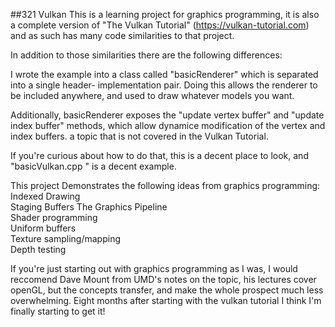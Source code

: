##321 Vulkan
This is a learning project for graphics programming, it is also a complete version of "The Vulkan Tutorial" (https://vulkan-tutorial.com) and as such 
has many code similarities to that project. 

In addition to those similarities there are the following differences:

I wrote the example into a class called "basicRenderer" which is separated into a single header- implementation pair. Doing this allows the renderer to be 
included anywhere, and used to draw whatever models you want. 

Additionally, basicRenderer exposes the "update vertex buffer" and "update index buffer" methods, which allow dynamice modification of the vertex and index buffers. 
a topic that is not covered in the Vulkan Tutorial. 

If you're curious about how to do that, this is a decent place to look, and "basicVulkan.cpp " is a decent example. 


This project Demonstrates the following ideas from graphics programming:  
Indexed Drawing  
Staging Buffers 
The Graphics Pipeline  
Shader programming  
Uniform buffers  
Texture sampling/mapping  
Depth testing  

If you're just starting out with graphics programming as I was, I would reccomend Dave Mount from UMD's notes on the topic, his lectures cover openGL, but the 
concepts transfer, and make the whole prospect much less overwhelming. Eight months after starting with the vulkan tutorial I think I'm finally starting to get it!




